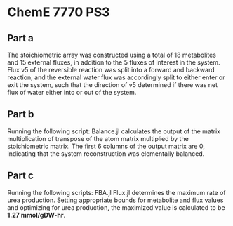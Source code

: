 # ChemE 7770 PS3

## Part a
The stoichiometric array was constructed using a total of 18 metabolites and 15 external fluxes, in addition to the 5 fluxes of interest in the system. Flux v5 of the reversible reaction was split into a forward and backward reaction, and the external water flux was accordingly split to either enter or exit the system, such that the direction of v5 determined if there was net flux of water either into or out of the system.

## Part b
Running the following script:
  Balance.jl
calculates the output of the matrix multiplication of transpose of the atom matrix multiplied by the stoichiometric matrix. The first 6 columns of the output matrix are 0, indicating that the system reconstruction was elementally balanced.

## Part c
Running the following scripts:
  FBA.jl
  Flux.jl
determines the maximum rate of urea production. Setting appropriate bounds for metabolite and flux values and optimizing for urea production, the maximized value is calculated to be **1.27 mmol/gDW-hr**.
